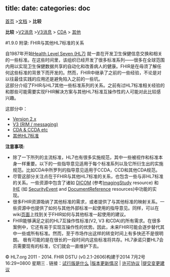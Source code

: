 title: 
date: 
categories: doc
---

  [首页](../home/index.html) >[文档](documentation.html) > **比较**	


 **比较**  >[V2消息](comparison-v2.html) >[V3消息](comparison-v3.html) > [CDA](comparison-cda.html) > [其他](comparison-other.html) 

#1.9.0  附录: FHIR与其他HL7标准的关系

自1987年开始[Health Level Seven (HL7)](http://www.hl7.org) 就一直在开发卫生保健信息交换和相关的一些标准。在这些时间里，该组织已经开发了很多标准系列——很多在全球范围内用以实现卫生保健数据共享的自动化和改善病人的健康。FHIR是在毋须了解任何这些标准的背景下而开发的。然而，FHIR中继承了之前的一些经验，不论是对以往最佳实践的应用还是避免陷入之前的一些坑。   
这部分介绍了FHIR与HL7其他一些标准系列的关系。之前有过HL7标准相关经验的和那些可能需要实现FHIR解决方案与其他HL7标准互操作性的人可能对此比较感兴趣。  

这部分中：
*   [Version 2.x](comparison-v2.html)
*   [V3 (RIM / messaging)](comparison-v3.html)
*   [CDA &amp; CCDA etc](comparison-cda.html)
*   [其他HL7标准](comparison-other.html)

**注意事项:**

*   除了一下所列的主流标准，HL7也有很多实施规范，其中一些被视作和标准本身一样重要。以下的一些指导意见适用于每个标准系列以及它所衍生出的实施规范。比如CDA中所罗列的指导意见适用于CCDA，CCD和其他CDA规范。    
*   尽管这部分关注点在于FHIR与其他HL7标准的关系，也包含一些与非HL7标准的关系。一些资源中包含了诸如 [DICOM](http://medical.nema.org)  (参考[ImagingStudy](../clin/imagingstudy.html) resource) 和 [IHE](http://www.ihe.net/)  (如 [SecurityEvent](../infra/securityevent.html) and [DocumentReference](../infra/documentreference.html) resources)中功能的实现。   
*   很多FHIR资源吸纳了其他标准的需求，或者提供了与其他标准的映射关系。一些资源中也提供了如何与其他外部标准一起使用的指导意见。同样，可以在wiki[页面](http://wiki.hl7.org/index.php?title=FHIR_and_Other_Specifications)上找到关于FHIR如何与其他标准一起使用的建议。   
*   FHIR能够满足之前的HL7互操作性标准(V2, V3 和CDA)的所有需求。在很多案例中，它还有易于实现互操作性的优势。因此，未来FHIR可能会逐步替代其中一些或所有标准。然而，至于市场作出这样的转变时间上有多快还不是很明朗。 极有可能的是在很长的一段时间内这些标准将共存。HL7承诺只要HL7会员需要现有的标准，它们就会一直维护下去。
 

 &copy; HL7.org 2011 - 2014. FHIR DSTU (v0.2.1-2606)构建于2014  7月2号 16:29+0800 星期三 . 
链接：[试行版是什么](http://hl7.org/implement/standards/fhir/dstu.htmll) |[版本更新情况](http://hl7.org/implement/standards/fhir/history.htmll) | [许可协议](http://hl7.org/implement/standards/fhir/license.htmll) |[提交变更建议](http://gforge.hl7.org/gf/project/fhir/tracker/?action=TrackerItemAdd&tracker_id=677) 	 		
